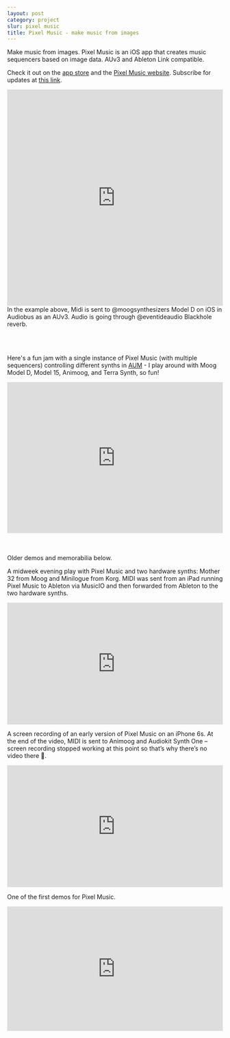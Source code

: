 ```yaml
---
layout: post
category: project
slur: pixel music
title: Pixel Music - make music from images
---
```


Make music from images. Pixel Music is an iOS app that creates music sequencers based on image data. AUv3 and Ableton Link compatible.

Check it out on the [app store](https://apps.apple.com/us/app/pixel-music/id1383899232) and the [Pixel Music website](https://pixelmusic.app/). Subscribe for updates at [this link](http://eepurl.com/dIHsxP).

<div style="padding:100% 0 0 0;position:relative;"><iframe src="https://player.vimeo.com/video/918633543?badge=0&amp;autopause=0&amp;player_id=0&amp;app_id=58479" frameborder="0" allow="autoplay; fullscreen; picture-in-picture; clipboard-write" style="position:absolute;top:0;left:0;width:100%;height:100%;" title="Pixel Music intro"></iframe></div><script src="https://player.vimeo.com/api/player.js"></script>
In the example above, Midi is sent to @moogsynthesizers Model D on iOS in Audiobus as an AUv3. Audio is going through @eventideaudio Blackhole reverb.

<br><br>
  
Here's a fun jam with a single instance of Pixel Music (with multiple sequencers) controlling different synths in
[AUM](https://kymatica.com/apps/aum) - I play around with Moog Model D, Model 15, Animoog, and Terra Synth, so fun!
<div style="padding:69.9% 0 0 0;position:relative;"><iframe src="https://player.vimeo.com/video/918533104?badge=0&amp;autopause=0&amp;player_id=0&amp;app_id=58479" frameborder="0" allow="autoplay; fullscreen; picture-in-picture; clipboard-write" style="position:absolute;top:0;left:0;width:100%;height:100%;" title="Pixel Music jam"></iframe></div><script src="https://player.vimeo.com/api/player.js"></script>

<br><br>
Older demos and memorabilia below.

A midweek evening play with Pixel Music and two hardware synths: Mother 32 from Moog and Minilogue from Korg. MIDI was sent from an iPad running Pixel Music to Ableton via MusicIO and then forwarded from Ableton to the two hardware synths.
<div style="padding:56.25% 0 0 0;position:relative;"><iframe src="https://player.vimeo.com/video/321819779?badge=0&amp;autopause=0&amp;player_id=0&amp;app_id=58479" frameborder="0" allow="autoplay; fullscreen; picture-in-picture; clipboard-write" style="position:absolute;top:0;left:0;width:100%;height:100%;" title="Pixel Music Demo 3"></iframe></div><script src="https://player.vimeo.com/api/player.js"></script>

A screen recording of an early version of Pixel Music on an iPhone 6s. At the end of the video, MIDI is sent to Animoog and Audiokit Synth One – screen recording stopped working at this point so that’s why there’s no video there 🙂.
<div style="padding:56.25% 0 0 0;position:relative;"><iframe src="https://player.vimeo.com/video/321821081?badge=0&amp;autopause=0&amp;player_id=0&amp;app_id=58479" frameborder="0" allow="autoplay; fullscreen; picture-in-picture; clipboard-write" style="position:absolute;top:0;left:0;width:100%;height:100%;" title="Pixel Music Demo 2"></iframe></div><script src="https://player.vimeo.com/api/player.js"></script>

One of the first demos for Pixel Music.
<div style="padding:57.45% 0 0 0;position:relative;"><iframe src="https://player.vimeo.com/video/292517633?badge=0&amp;autopause=0&amp;player_id=0&amp;app_id=58479" frameborder="0" allow="autoplay; fullscreen; picture-in-picture; clipboard-write" style="position:absolute;top:0;left:0;width:100%;height:100%;" title="Pixel Music - Make music from images"></iframe></div><script src="https://player.vimeo.com/api/player.js"></script>
